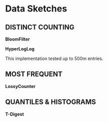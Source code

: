 # Data Sketches

## DISTINCT COUNTING

**BloomFilter**

**HyperLogLog**

This implementation tested up to 500m entries.

## MOST FREQUENT

**LossyCounter**

## QUANTILES & HISTOGRAMS

**T-Digest**